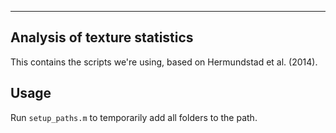 ------------------------------
Analysis of texture statistics
------------------------------

This contains the scripts we're using, based on Hermundstad et al. (2014).

Usage
-----
Run `setup_paths.m` to temporarily add all folders to the path.
